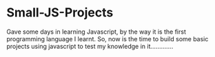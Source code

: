 # Small-JS-Projects

Gave some days in learning Javascript, by the way it is the first programming language I learnt. So, now is the time to build some basic projects using javascript to test my knowledge in it.............
